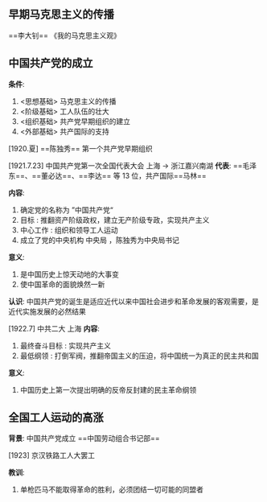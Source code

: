 ## 早期马克思主义的传播
==李大钊== 《我的马克思主义观》

## 中国共产党的成立
**条件**:
1. <思想基础> 马克思主义的传播
2. <阶级基础> 工人队伍的壮大
3. <组织基础> 共产党早期组织的建立
4. <外部基础> 共产国际的支持

[1920.夏] ==陈独秀== 第一个共产党早期组织

[1921.7.23] 中国共产党第一次全国代表大会 上海 -> 浙江嘉兴南湖
**代表**:
==毛泽东==、==董必达==、==李达== 等 13 位，共产国际==马林==

**内容**:
1. 确定党的名称为 ”中国共产党“
2. 目标 : 推翻资产阶级政权，建立无产阶级专政，实现共产主义
3. 中心工作 : 组织和领导工人运动
4. 成立了党的中央机构 中央局 ，陈独秀为中央局书记

**意义**:
 1. 是中国历史上惊天动地的大事变
 2. 使中国革命的面貌焕然一新

**认识**:
中国共产党的诞生是适应近代以来中国社会进步和革命发展的客观需要，是近代实施发展的必然结果

[1922.7] 中共二大 上海
**内容**:
1. 最终奋斗目标 : 实现共产主义
2. 最低纲领 : 打倒军阀，推翻帝国主义的压迫，将中国统一为真正的民主共和国

**意义**:
1. 中国历史上第一次提出明确的反帝反封建的民主革命纲领

## 全国工人运动的高涨
**背景**:
中国共产党成立 ==中国劳动组合书记部==

[1923] 京汉铁路工人大罢工

**教训**:
1. 单枪匹马不能取得革命的胜利，必须团结一切可能的同盟者
